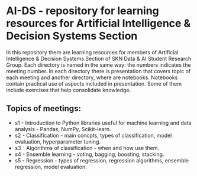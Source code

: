 # AI-DS - repository for learning resources for Artificial Intelligence & Decision Systems Section
In this repository there are learning resources for members of Artificial Intelligence & Decision Systems Section of SKN Data & AI Student Research Group. Each directory is named in the same way: the numbers indicates the meeting number. In each directory there is presentation that covers topic of each meeting and another directory, where are notebooks. Notebooks contain practical use of aspects included in presentation. Some of them include exercises that help consolidate knowledge.
## Topics of meetings:
* s1 - Introduction to Python libraries useful for machine learning and data analysis - Pandas, NumPy, Scikit-learn.
* s2 - Classification - main concpts, types of classification, model evaluation, hyperparameter tuning.
* s3 - Algorithms of classification - when and how use them.
* s4 - Ensemble learning - voting, bagging, boosting, stacking.
* s5 - Regression - types of regression, regression algorithms, ensemble regression, model evaluation.
